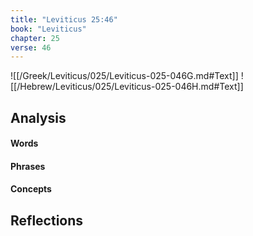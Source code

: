 ```yaml
---
title: "Leviticus 25:46"
book: "Leviticus"
chapter: 25
verse: 46
---
```

![[/Greek/Leviticus/025/Leviticus-025-046G.md#Text]]
![[/Hebrew/Leviticus/025/Leviticus-025-046H.md#Text]]

## Analysis

#### Words

#### Phrases

#### Concepts

## Reflections
